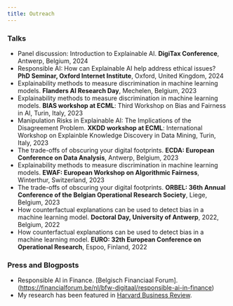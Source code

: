```yaml
---
title: Outreach
---
```

### Talks
* Panel discussion: Introduction to Explainable AI. **DigiTax Conference**, Antwerp, Belgium, 2024
* Responsible AI: How can Explainable AI help address ethical issues? **PhD Seminar, Oxford Internet Institute**, Oxford, United Kingdom, 2024
* Explainability methods to measure discrimination in machine learning models. **Flanders AI Research Day**, Mechelen, Belgium, 2023
* Explainability methods to measure discrimination in machine learning models. **BIAS workshop at ECML**: Third Workshop on Bias and Fairness in AI, Turin, Italy, 2023
* Manipulation Risks in Explainable AI: The Implications of the Disagreement Problem. **XKDD workshop at ECML**: International Workshop on Explainble Knowledge Discovery in Data Mining, Turin, Italy, 2023
* The trade-offs of obscuring your digital footprints. **ECDA: European Conference on Data Analysis**, Antwerp, Belgium, 2023
* Explainability methods to measure discrimination in machine learning models. **EWAF: European Workshop on Algorithmic Fairness**, Winterthur, Switzerland, 2023
* The trade-offs of obscuring your digital footprints. **ORBEL: 36th Annual Conference of the Belgian Operational Research Society**, Liege, Belgium, 2023
* How counterfactual explanations can be used to detect bias in a machine learning model. **Doctoral Day, University of Antwerp**, 2022, Belgium, 2022
* How counterfactual explanations can be used to detect bias in a machine learning model. **EURO: 32th European Conference on Operational Research**, Espoo, Finland, 2022


### Press and Blogposts
* Responsible AI in Finance. [Belgisch Financiaal Forum].(https://financialforum.be/nl/bfw-digitaal/responsible-ai-in-finance)
* My research has been featured in [Harvard Business Review](https://hbr.org/2023/05/ai-can-be-both-accurate-and-transparent).
